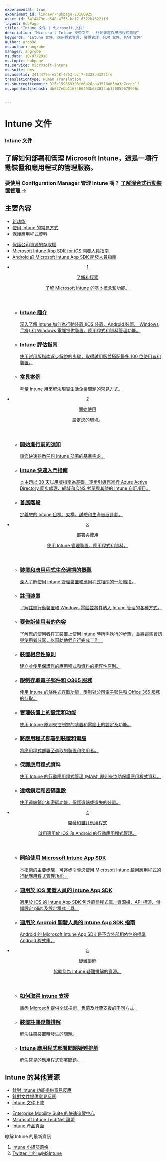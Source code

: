 ```yaml
---
experimental: true
experiment_id: lindavr-hubpage-20160925
asset_id: 3414479e-e548-4753-bcf7-6322b43221fd
layout: HubPage
title: "Intune 文件 | Microsoft 文件"
description: "Microsoft Intune 技術文件 - 行動裝置與應用程式管理"
keywords: "Intune 文件, 應用程式管理, 裝置管理, MDM 文件, MAM 文件"
author: arob98
ms.author: angrobe
manager: angrobe
ms.date: 10/07/2016
ms.topic: hubpage
ms.service: microsoft-intune
ms.suite: ems
ms.assetid: 3414479e-e548-4753-bcf7-6322b43221fd
translationtype: Human Translation
ms.sourcegitcommit: 315c159869303fd6a26caa35160d5ba3c7ccdc1f
ms.openlocfilehash: db637ebb1165466493b633012ab170059678996c


---
```

# <a name="intune-documentation"></a>Intune 文件
<article id="main">
    <section id="hero-content">
      <h1>Intune 文件</h1>
      <h2>了解如何部署和管理 Microsoft Intune，這是一項行動裝置和應用程式的管理服務。</h2>
      <h3>要使用 Configuration Manager 管理 Intune 嗎？ <a href="https://docs.microsoft.com/en-us/sccm/mdm/understand/hybrid-mobile-device-management" target="_blank">了解混合式行動裝置管理 &rarr;</a></h3>
    </section>
    <section id="featured" class="container">
      <h2 class="section-heading"><span class="icon icon-warning"></span> 主要內容</h2>
      <div class="features row">
        <ul class="column column-half">
          <li><a href="/intune/whats-new/whats-new-in-microsoft-intune">新功能</a></li>
          <li><a href="/intune/understand-explore/common-ways-to-use-intune">使用 Intune 的常見方式</a></li>
          <li><a href="/intune/deploy-use/protect-app-data-using-mobile-app-management-policies-with-microsoft-intune">保護應用程式資料</a></li>
        </ul>
        <ul class="column column-half">
          <li><a href="/intune/deploy-use/restrict-access-based-on-device-network-app-risk">保護公司資源的存取權</a></li>
          <li><a href="/intune/develop/intune-app-sdk-ios">Microsoft Intune App SDK for iOS 開發人員指南</a></li>
          <li><a href="/intune/develop/intune-app-sdk-android">Android 的 Microsoft Intune App SDK 開發人員指南</a></li>
        </ul>
      </div>
    </section>
    <div id="journeys">
      <section class="container">
        <!-- <h2 class="section-heading"><span class="icon icon-inheritance"></span> Stages</h2> -->
        <ul class="journeys-list">
          <li class="journey-step">
            <header class="journey-step-header row">
              <a href="/intune/understand-explore/introduction-to-microsoft-intune">
                <div class="title column-third">
                  <span class="step-number">1</span>
                  <p>了解和探索</p>
                </div>
                <p class="description column-two-thirds">了解 Microsoft Intune 的基本概念和功能。
                </p>
              </a>
            </header>
            <section class="journey-step-elements content">
              <ul class="row">
                <li class="column-third">
                  <a href="/intune/understand-explore/introduction-to-microsoft-intune">
                    <h3>Intune 簡介</h3>
                    <p>深入了解 Intune 如何為行動裝置 (iOS 裝置、Android 裝置、 Windows 手機) 和 Windows 電腦提供裝置、應用程式和資料管理功能。</p>
                  </a>
                </li>
                <li class="column-third">
                  <a href="/intune/understand-explore/get-started-with-a-30-day-trial-of-microsoft-intune">
                    <h3>Intune 評估指南</h3>
                    <p>使用試用版指南逐步解說的步驟，取得試用版並搭配最多 100 位使用者和裝置。</p>
                  </a>
                </li>
                <li class="column-third">
                  <a href="/intune/understand-explore/common-ways-to-use-intune">
                    <h3>常見案例</h3>
                    <p>考量 Intune 用來解決現實生活企業問題的常見方式。</p>
                  </a>
                </li>
              </ul>
            </section>
          </li>
          <li class="journey-step">
            <header class="journey-step-header row">
              <a href="/intune/get-started/what-to-know-before-you-start-microsoft-intune">
                <div class="title column-third">
                  <span class="step-number">2</span>
                  <p>開始使用</p>
                </div>
                <p class="description column-two-thirds">設定您的環境。
                </p>
              </a>
            </header>
            <section class="journey-step-elements content">
              <ul class="row">
                <li class="column-third">
                  <a href="/intune/get-started/what-to-know-before-you-start-microsoft-intune">
                    <h3>開始進行前的須知</h3>
                    <p>讓您快速熟悉任何 Intune 部署的基準需求。</p>
                  </a>
                </li>
                <li class="column-third">
                  <a href="/intune/get-started/start-with-a-paid-subscription-to-microsoft-intune">
                    <h3>Intune 快速入門指南</h3>
                    <p>本主題以 30 天試用版指南為基礎，逐步引導您進行 Azure Active Directory 同步處理、網域和 DNS 考量與其他的 Intune 自訂項目。</p>
                  </a>
                </li>
                <li class="column-third">
                  <a href="/intune/get-started/rollout-phases-for-microsoft-intune-deployment">
                    <h3>首展階段</h3>
                    <p>定義您的 Intune 目標、架構、試驗和生產首展計劃。</p>
                  </a>
                </li>
              </ul>
            </section>
          </li>
          <li class="journey-step">
            <header class="journey-step-header row">
              <a href="/intune/deploy-use/overview-of-device-and-app-lifecycles-in-microsoft-intune">
                <div class="title column-third">
                  <span class="step-number">3</span>
                  <p>部署與使用</p>
                </div>
                <p class="description column-two-thirds">使用 Intune 管理裝置、應用程式和資料。
                </p>
              </a>
            </header>
            <section class="journey-step-elements content">
              <ul class="row">
                <li class="column-third">
                  <a href="/intune/deploy-use/overview-of-device-and-app-lifecycles-in-microsoft-intune">
                    <h3>裝置和應用程式生命週期的概觀</h3>
                    <p>深入了解使用 Intune 管理裝置和應用程式相關的一般階段。</p>
                  </a>
                </li>
                <li class="column-third">
                  <a href="/intune/deploy-use/enroll-devices-in-microsoft-intune">
                    <h3>註冊裝置</h3>
                    <p>了解註冊行動裝置和 Windows 電腦並將其納入 Intune 管理的各種方式。</p>
                  </a>
                </li>
                <li class="column-third">
                  <a href="/intune/deploy-use/what-to-tell-your-end-users-about-using-microsoft-intune">
                    <h3>要告訴使用者的內容</h3>
                    <p>了解您的使用者在其裝置上使用 Intune 時所需執行的步驟，並將這些資訊與使用者分享，以幫助他們自行完成工作。</p>
                  </a>
                </li>
              </ul>
          <ul class="row">
                <li class="column-third">
                  <a href="/intune/deploy-use/introduction-to-device-compliance-policies-in-microsoft-intune">
                    <h3>裝置相容性原則</h3>
                    <p>建立並使用保護您的應用程式和資料的相容性原則。</p>
                  </a>
                </li>
                <li class="column-third">
                  <a href="/intune/deploy-use/restrict-access-to-email-and-o365-services-with-microsoft-intune">
                    <h3>限制存取電子郵件和 O365 服務</h3>
                    <p>使用 Intune 的條件式存取功能，限制對公司電子郵件和 Office 365 服務的存取。</p>
                  </a>
                </li>
                <li class="column-third">
                  <a href="/intune/deploy-use/manage-settings-and-features-on-your-devices-with-microsoft-intune-policies">
                    <h3>管理裝置上的設定和功能</h3>
                    <p>使用 Intune 原則來控制您的裝置和電腦上的設定及功能。</p>
                  </a>
                </li>
              </ul>
                <ul class="row">
                <li class="column-third">
                  <a href="/intune/deploy-use/deploy-apps-in-microsoft-intune">
                    <h3>將應用程式部署到裝置和電腦</h3>
                    <p>將應用程式部署至選取的裝置和使用者。</p>
                  </a>
                </li>
                <li class="column-third">
                  <a href="/intune/deploy-use/protect-app-data-using-mobile-app-management-policies-with-microsoft-intune">
                    <h3>保護應用程式資料</h3>
                    <p>使用 Intune 的行動應用程式管理 (MAM) 原則來協助保護應用程式資料。</p>
                  </a>
                </li>
                <li class="column-third">
                  <a href="/intune/deploy-use/use-remote-lock-and-passcode-reset-in-microsoft-intune">
                    <h3>遠端鎖定和密碼重設</h3>
                    <p>使用遠端鎖定和密碼功能，保護遠端或遺失的裝置。</p>
                  </a>
                </li>
              </ul>
        </section>
          </li>
          <li class="journey-step">
            <header class="journey-step-header row">
              <a href="/intune/develop/intune-app-sdk">
                <div class="title column-third">
                  <span class="step-number">4</span>
                  <p>開發和自訂應用程式</p>
                </div>
                <p class="description column-two-thirds">啟用適用於 iOS 和 Android 的行動應用程式管理。</p>
              </a>
            </header>
            <section class="journey-step-elements content">
              <ul class="row">
                <li class="column-third">
                  <a href="/intune/develop/intune-app-sdk-get-started">
                    <h3>開始使用 Microsoft Intune App SDK</h3>
                    <p>本指南的主要步驟，可逐步引導您使用 Microsoft Intune 啟用應用程式的行動應用程式管理功能。</p>
                  </a>
                </li>
                <li class="column-third">
                  <a href="/intune/develop/intune-app-sdk-ios">
                    <h3>適用於 iOS 開發人員的 Intune App SDK</h3>
                    <p>適用於 iOS 的 Intune App SDK 包含靜態程式庫、資源檔、API 標頭、偵錯設定 plist 及設定程式工具。</p>
                  </a>
                </li>
                <li class="column-third">
                  <a href="/intune/develop/intune-app-sdk-android">
                    <h3>適用於 Android 開發人員的 Intune App SDK 指南</h3>
                    <p>Android 的 Microsoft Intune App SDK 是不含外部相依性的標準  Android 程式庫。</p>
                  </a>
                </li>
              </ul>
            </section>
            </li>
      <li class="journey-step">
            <header class="journey-step-header row">
              <a href="/intune/troubleshoot/how-to-get-support-for-microsoft-intune">
                <div class="title column-third">
                  <span class="step-number">5</span>
                  <p>疑難排解</p>
                </div>
                <p class="description column-two-thirds">協助您為 Intune 疑難排解的資源。</p>
              </a>
            </header>
            <section class="journey-step-elements content">
              <ul class="row">
                <li class="column-third">
                  <a href="/intune/troubleshoot/how-to-get-support-for-microsoft-intune">
                    <h3>如何取得 Intune 支援</h3>
                    <p>熟悉 Microsoft 提供全球技術、售前及計費支援的不同方式。</p>
                  </a>
                </li>
                <li class="column-third">
                  <a href="/intune/troubleshoot/troubleshoot-device-enrollment-in-intune">
                    <h3>裝置註冊疑難排解</h3>
                    <p>解決註冊裝置時發生的問題。</p>
                  </a>
                </li>
                <li class="column-third">
                  <a href="/intune/troubleshoot/troubleshoot-app-deployment-problems-in-microsoft-intune">
                    <h3>Intune 應用程式部署問題疑難排解</h3>
                    <p>解決常見的應用程式部署問題。</p>
                  </a>
                </li>
              </ul>
            </section>
          </li>
        </ul>
      </section>
    </div>
    <div class="section-border">
      <section class="resources container">
      <h2 class="section-heading"><span class="icon icon-note"></span>Intune 的其他資源</h2>
      <div class="resource-list row">
          <ul class="column-half">
          <li><a href="https://microsoftintune.uservoice.com/" target="_blank">針對 Intune 功能提供意見反應</a></li>
          <li><a href="https://microsoftintune.uservoice.com/forums/291681-ideas/category/115707-documentation" target="_blank">針對文件提供意見反應</a></li>
          <li><a href="https://gallery.technet.microsoft.com/site/search?f%5B0%5D.Type=User&f%5B0%5D.Value=ECM%20Docs%20Team%20-%20MSFT" target="_blank">Intune 文件下載</a></li>
          </ul>
          <ul class="column-half">
          <li><a href="/enterprise-mobility/solutions/fasttrack-center-benefit-for-enterprise-mobility-suite-ems" target="_blank">Enterprise Mobility Suite 的快速追蹤中心</a></li>
          <li><a href="https://social.technet.microsoft.com/Forums/en-US/home?category=microsoftintune&filter=alltypes&sort=lastpostdesc" target="_blank">Microsoft Intune TechNet 論壇</a></li>
          <li><a href="https://www.microsoft.com/en-us/server-cloud/products/microsoft-intune/default.aspx" target="_blank">Intune 產品頁面</a></li>
          </ul>
      </div>
      </section>
    </div>
    <aside class="alert alert-social">
      <p>瞭解 Intune 的最新資訊</p>
      <ol class="action-list">
        <li><a href="https://blogs.technet.com/b/microsoftintune/" target="_blank" class="button-bordered button-translucent">Intune 小組部落格</a></li>
        <li><a href="https://twitter.com/msintune/" target="_blank" class="button-bordered button-translucent">Twitter 上的 @MSIntune</a></li>
      </ol>
    </aside>
</article>



<!--HONumber=Nov16_HO2-->


